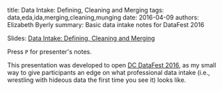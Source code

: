 title: Data Intake: Defining, Cleaning and Merging
tags: data,eda,ida,merging,cleaning,munging
date: 2016-04-09
authors: Elizabeth Byerly
summary: Basic data intake notes for DataFest 2016

Slides: [Data Intake: Defining, Cleaning and Merging]({filename}/presentations/data-intake-basic.html)

Press `P` for presenter's notes.

This presentation was developed to open [DC DataFest 2016](http://jpsm.umd.edu/event/asa-dc-datafest-2016),
as my small way to give participants an edge on what professional data intake
(i.e., wrestling with hideous data the first time you see it) looks like.
